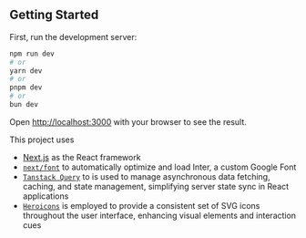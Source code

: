 ## Getting Started

First, run the development server:

```bash
npm run dev
# or
yarn dev
# or
pnpm dev
# or
bun dev
```

Open [http://localhost:3000](http://localhost:3000) with your browser to see the result.

This project uses
- [Next.js](https://nextjs.org/) as the React framework
- [`next/font`](https://nextjs.org/docs/basic-features/font-optimization) to automatically optimize and load Inter, a custom Google Font
- [`Tanstack Query`](https://tanstack.com/query/latest) to is used to manage asynchronous data fetching, caching, and state management, simplifying server state sync in React applications
- [`Heroicons`](https://www.npmjs.com/package/@heroicons/react) is employed to provide a consistent set of SVG icons throughout the user interface, enhancing visual elements and interaction cues
